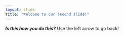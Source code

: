 ```yaml
---
layout: slide
title: "Welcome to our second slide!"
---
```

***Is this how you do this?***
Use the left arrow to go back!
